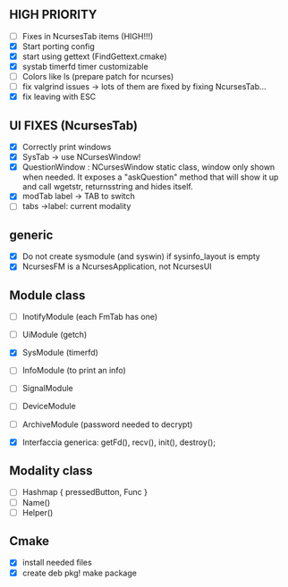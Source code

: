 ## HIGH PRIORITY
- [ ] Fixes in NcursesTab items (HIGH!!!)
- [x] Start porting config
- [x] start using gettext (FindGettext.cmake)
- [x] systab timerfd timer customizable
- [ ] Colors like ls (prepare patch for ncurses)
- [ ] fix valgrind issues -> lots of them are fixed by fixing NcursesTab...
- [x] fix leaving with ESC

## UI FIXES (NcursesTab)
- [x] Correctly print windows
- [x] SysTab -> use NCursesWindow!
- [x] QuestionWindow : NCursesWindow static class, window only shown when needed. It exposes a "askQuestion" method that will show it up and call wgetstr, returnsstring and hides itself.
- [x] modTab label -> TAB to switch
- [ ] tabs ->label: current modality

## generic
- [x] Do not create sysmodule (and syswin) if sysinfo_layout is empty
- [x] NcursesFM is a NcursesApplication, not NcursesUI

## Module class
- [ ] InotifyModule (each FmTab has one)
- [ ] UiModule (getch)
- [x] SysModule (timerfd)
- [ ] InfoModule (to print an info)
- [ ] SignalModule
- [ ] DeviceModule
- [ ] ArchiveModule (password needed to decrypt)

- [x] Interfaccia generica: getFd(), recv(), init(), destroy();

## Modality class
- [ ] Hashmap { pressedButton, Func }
- [ ] Name() 
- [ ] Helper()

## Cmake
- [x] install needed files
- [x] create deb pkg! make package
